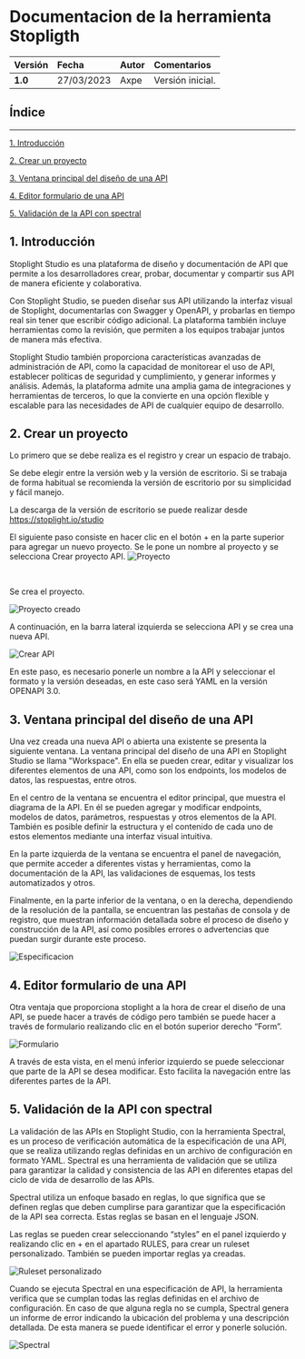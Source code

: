 
# **Documentacion de la herramienta Stopligth**
|**Versión**|**Fecha**|**Autor**|**Comentarios**|
| :- | :- | :- | :- |
|**1.0**|27/03/2023|Axpe|Versión inicial.|



## Índice
---
[1. Introducción](#Introduccion)

[2. Crear un proyecto](#Proyecto)

[3. Ventana principal del diseño de una API](#Ventana)

[4. Editor formulario de una API](#Formulario)

[5. Validación de la API con spectral](#Validacion)



## <a id="Introduccion"></a>1. Introducción
Stoplight Studio es una plataforma de diseño y documentación de API que permite a los desarrolladores crear, probar, documentar y compartir sus API de manera eficiente y colaborativa.

Con Stoplight Studio,  se pueden diseñar sus API utilizando la interfaz visual de Stoplight, documentarlas con Swagger y OpenAPI, y probarlas en tiempo real sin tener que escribir código adicional. La plataforma también incluye herramientas como la revisión, que permiten a los equipos trabajar juntos de manera más efectiva.

Stoplight Studio también proporciona características avanzadas de administración de API, como la capacidad de monitorear el uso de API, establecer políticas de seguridad y cumplimiento, y generar informes y análisis. Además, la plataforma admite una amplia gama de integraciones y herramientas de terceros, lo que la convierte en una opción flexible y escalable para las necesidades de API de cualquier equipo de desarrollo.
## <a id="Proyecto"></a>2. Crear un proyecto 
Lo primero que se debe realiza es el registro y crear un espacio de trabajo. 

Se debe elegir entre la versión web y la versión de escritorio. Si se trabaja de forma habitual se recomienda la versión de escritorio por su simplicidad y fácil manejo.

La descarga de la versión de escritorio se puede realizar desde <https://stoplight.io/studio> 

El siguiente paso consiste en hacer clic en el botón + en la parte superior para agregar un nuevo proyecto. Se le pone un nombre al proyecto y se selecciona Crear proyecto API.
![Proyecto](images/Imagen1.png)

<br>


Se crea el proyecto.

![Proyecto creado](images/Imagen3.png)

A continuación, en la barra lateral izquierda se selecciona API y se crea una nueva API.

![Crear API](images/Imagen4.png)

En este paso, es necesario ponerle un nombre a la API y seleccionar el formato y la versión deseadas, en este caso será YAML en la versión OPENAPI 3.0.

 ## <a id="Ventana"></a>3. Ventana principal del diseño de una API
Una vez creada una nueva API o abierta una existente se presenta la siguiente ventana. La ventana principal del diseño de una API en Stoplight Studio se llama "Workspace". En ella se pueden crear, editar y visualizar los diferentes elementos de una API, como son los endpoints, los modelos de datos, las respuestas, entre otros.

En el centro de la ventana se encuentra el editor principal, que muestra el diagrama de la API. En él se pueden agregar y modificar endpoints, modelos de datos, parámetros, respuestas y otros elementos de la API. También es posible definir la estructura y el contenido de cada uno de estos elementos mediante una interfaz visual intuitiva.

En la parte izquierda de la ventana se encuentra el panel de navegación, que permite acceder a diferentes vistas y herramientas, como la documentación de la API, las validaciones de esquemas, los tests automatizados y otros.

Finalmente, en la parte inferior de la ventana, o en la derecha, dependiendo de la resolución de la pantalla, se encuentran las pestañas de consola y de registro, que muestran información detallada sobre el proceso de diseño y construcción de la API, así como posibles errores o advertencias que puedan surgir durante este proceso.

![Especificacion](images/Imagen6.png)


## <a id="Formulario"></a>4. Editor formulario de una API
Otra ventaja que proporciona stoplight a la hora de crear el diseño de una API, se puede hacer a través de código pero también se puede hacer a través de formulario realizando clic en el botón superior derecho “Form”.

![Formulario](images/Imagen7.png) 

A través de esta vista, en el menú inferior izquierdo se puede seleccionar que parte de la API se desea modificar. Esto facilita la navegación entre las diferentes partes de la API.

## <a id="Validacion"></a>5. Validación de la API con spectral
La validación de las APIs en Stoplight Studio, con la herramienta Spectral, es un proceso de verificación automática de la especificación de una API, que se realiza utilizando reglas definidas en un archivo de configuración en formato YAML. Spectral es una herramienta de validación que se utiliza para garantizar la calidad y consistencia de las API en diferentes etapas del ciclo de vida de desarrollo de las APIs.

Spectral utiliza un enfoque basado en reglas, lo que significa que se definen reglas que deben cumplirse para garantizar que la especificación de la API sea correcta. Estas reglas se basan en el lenguaje JSON.

Las reglas se pueden crear seleccionando “styles” en el panel izquierdo y realizando clic en + en el apartado RULES, para crear un ruleset personalizado. También se pueden importar reglas ya creadas.

![Ruleset personalizado](images/Imagen8.png)

Cuando se ejecuta Spectral en una especificación de API, la herramienta verifica que se cumplan todas las reglas definidas en el archivo de configuración. En caso de que alguna regla no se cumpla, Spectral genera un informe de error indicando la ubicación del problema y una descripción detallada. De esta manera se puede identificar el error y ponerle solución.

![Spectral](images/Imagen9.png)

